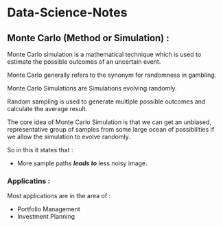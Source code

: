 # Data-Science-Notes

## Monte Carlo (Method or Simulation) :

Monte Carlo simulation is a mathematical technique which is used to estimate the possible outcomes of an uncertain event.

Monte Carlo generally refers to the synonym for randomness in gambling.

Monte Carlo Simulations are Simulations evolving randomly.

Random sampling is used to generate multiple possible outcomes and calculate the average result.

The core idea of Monte Carlo Simulation is that we can get an unbiased, representative group of samples from some large ocean of possibilities if we allow the simulation to evolve randomly.

So in this it states that :
  + More sample paths **_leads to_** less noisy image. 

### Applicatins :
Most applications are in the area of :
  + Portfolio Management
  + Investment Planning

